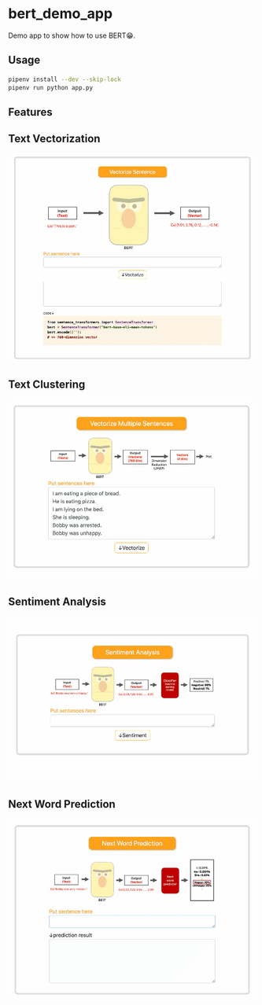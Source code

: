 # bert_demo_app

Demo app to show how to use BERT😁.

## Usage

```bash
pipenv install --dev --skip-lock
pipenv run python app.py
```

## Features

## Text Vectorization

<p align="center">
  <img src="./.github/vectorize.gif">
</p>

## Text Clustering

<p align="center">
  <img src="./.github/text_clustering.gif">
</p>

## Sentiment Analysis

<p align="center">
  <img src="./.github/sentiment_analysis.gif">
</p>

## Next Word Prediction

<p align="center">
  <img src="./.github/nwp.gif">
</p>
